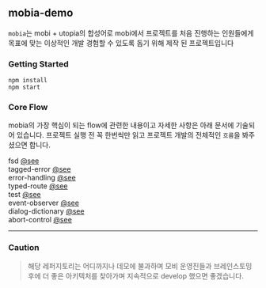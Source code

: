 ## mobia-demo

`mobia`는 mobi + utopia의 합성어로 mobi에서 프로젝트를 처음 진행하는 인원들에게 목표에 맞는 이상적인 개발 경험할 수 있도록 돕기 위해 제작 된 프로젝트입니다

### Getting Started

```
npm install
npm start
```

### Core Flow

mobia의 가장 핵심이 되는 flow에 관련한 내용이고 자세한 사항은 아래 문서에 기술되어 있습니다. 프로젝트 실행 전 꼭 한번씩만 읽고 프로젝트 개발의 전체적인 `흐름`을 봐주셨으면 합니다.

fsd [@see](/docs/fsd.md) <br>
tagged-error [@see](/docs/tagged.error.md) <br>
error-handling [@see](/docs/error-handling.md) <br>
typed-route [@see](/docs/typed-route.md) <br>
test [@see](/docs/test.md) <br>
event-observer [@see](/docs/event-observe.md) <br>
dialog-dictionary [@see](/docs/dialog-dictionary.md) <br>
abort-control [@see](/docs/abort.control.md)

<hr/>

### Caution

> 해당 레퍼지토리는 어디까지나 데모에 불과하며 모비 운영진들과 브레인스토밍 후에 더 좋은 아키텍처를 찾아가며 지속적으로 develop 했으면 좋겠습니다.
